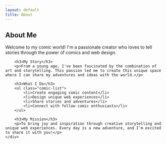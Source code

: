 ```yaml
---
layout: default
title: About
---
```


<div class="comic-panel">
    <div class="panel-content">
        <h2>About Me</h2>
        <p>Welcome to my comic world! I'm a passionate creator who loves to tell stories through the power of comics and web design.</p>
        
        <h3>My Story</h3>
        <p>From a young age, I've been fascinated by the combination of art and storytelling. This passion led me to create this unique space where I can share my adventures and ideas with the world.</p>
        
        <h3>What I Do</h3>
        <ul class="comic-list">
            <li>Create engaging comic content</li>
            <li>Design unique web experiences</li>
            <li>Share stories and adventures</li>
            <li>Connect with fellow comic enthusiasts</li>
        </ul>
        
        <h3>My Mission</h3>
        <p>To bring joy and inspiration through creative storytelling and unique web experiences. Every day is a new adventure, and I'm excited to share it with you!</p>
    </div>
</div> 